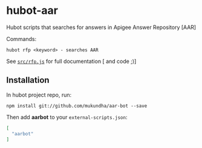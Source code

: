 # hubot-aar

Hubot scripts that searches for answers in Apigee Answer Repository [AAR]

Commands:
```
hubot rfp <keyword> - searches AAR
```

See [`src/rfp.js`](src/rfp.js) for full documentation [ and code ;)]

## Installation

In hubot project repo, run:

`npm install git://github.com/mukundha/aar-bot --save`

Then add **aarbot** to your `external-scripts.json`:

```json
[
  "aarbot"
]
```
